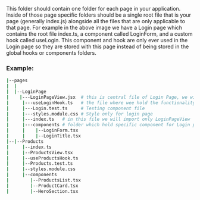 This folder should contain one folder for each page in your application. Inside of those page specific folders should be a single root file that is your page (generally index.js) alongside all the files that are only applicable to that page. For example in the above image we have a Login page which contains the root file index.ts, a component called LoginForm, and a custom hook called useLogin. This component and hook are only ever used in the Login page so they are stored with this page instead of being stored in the global hooks or components folders.


### Example:
```bash
|--pages
|  |
|  |--LoginPage
|    |---LoginPageView.jsx  # this is central file of Login Page, we will use it only for render ui and import other files e.g. useLoginHook.ts, styles.module.css etc. insted of using custom hook we can use HOC component as well.
|     |---useLoginHook.ts   # the file where wee hold the functionality
|     |---Login.test.ts     # Testing component file
|     |---styles.module.css # Style only for login page
|     |---index.ts   # in this file we will import only LoginPageView
|     |---components # folder which hold specific component for Login page and we are very sure that will not be used in any other pages
|     |    |--LoginForm.tsx
|     |    |--LoginTitle.tsx
|--|--Products
|     |--index.ts
|     |--ProductsView.tsx
|     |--useProductsHook.ts
|     |--Products.test.ts
|     |--styles.module.css
|     |--components
|        |--ProductsList.tsx
|        |--ProductCard.tsx
|        |--HeroSection.tsx

```